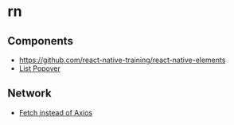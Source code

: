 # rn

## Components
* https://github.com/react-native-training/react-native-elements
* [List Popover](https://github.com/bulenttastan/react-native-list-popover)

## Network
* [Fetch instead of Axios](https://www.udemy.com/the-complete-react-native-and-redux-course/learn/v4/questions/1924782)
